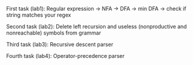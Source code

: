 First task (lab1):
Regular expression -> NFA -> DFA -> min DFA -> check if string matches your regex

Second task (lab2):
Delete left recursion and useless (nonproductive and nonreachable) symbols from grammar

Third task (lab3):
Recursive descent parser

Fourth task (lab4):
Operator-precedence parser

